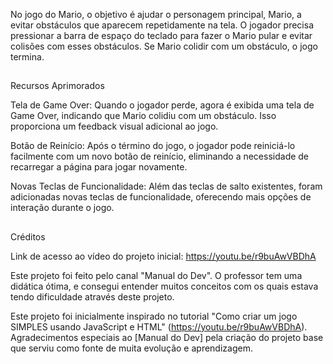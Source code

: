 No jogo do Mario, o objetivo é ajudar o personagem principal, Mario, a evitar obstáculos que aparecem repetidamente na tela. O jogador precisa pressionar a barra de espaço do teclado para fazer o Mario pular e evitar colisões com esses obstáculos. Se Mario colidir com um obstáculo, o jogo termina.


<h2 dir="auto"></h2>


Recursos Aprimorados

Tela de Game Over: Quando o jogador perde, agora é exibida uma tela de Game Over, indicando que Mario colidiu com um obstáculo. Isso proporciona um feedback visual adicional ao jogo.

Botão de Reinício: Após o término do jogo, o jogador pode reiniciá-lo facilmente com um novo botão de reinício, eliminando a necessidade de recarregar a página para jogar novamente.

Novas Teclas de Funcionalidade: Além das teclas de salto existentes, foram adicionadas novas teclas de funcionalidade, oferecendo mais opções de interação durante o jogo.


<h2 dir="auto"></h2>

Créditos 

Link de acesso ao vídeo do projeto inicial: https://youtu.be/r9buAwVBDhA

Este projeto foi feito pelo canal "Manual do Dev". O professor tem uma didática ótima, e consegui entender muitos conceitos com os quais estava tendo dificuldade através deste projeto.

Este projeto foi inicialmente inspirado no tutorial "Como criar um jogo SIMPLES usando JavaScript e HTML" (https://youtu.be/r9buAwVBDhA). Agradecimentos especiais ao [Manual do Dev] pela criação do projeto base que serviu como fonte de muita evolução e aprendizagem.
